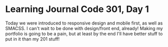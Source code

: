 # Learning Journal Code 301, Day 1

Today we were introduced to responsive design and mobile first, as well as SMACSS. I can't wait to be done with design/front end, already! Making my portfolio is going to be a pain, but at least by the end I'll have better stuff to put in it than my 201 stuff!
